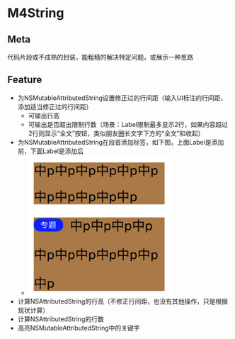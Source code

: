 # M4String
## Meta
代码片段或不成熟的封装，能粗糙的解决特定问题，或展示一种思路

## Feature
- 为NSMutableAttributedString设置修正过的行间距（输入UI标注的行间距，添加适当修正过的行间距）
	- 可输出行高
	- 可输出是否超出限制行数（场景：Label限制最多显示2行，如果内容超过2行则显示“全文”按钮，类似朋友圈长文字下方的“全文”和收起）
- 为NSMutableAttributedString在段首添加标签，如下图，上面Label是添加前，下面Label是添加后
	- ![](_readme_images/m4tag.png)
- 计算NSAttributedString的行高（不修正行间距，也没有其他操作，只是根据现状计算）
- 计算NSAttributedString的行数
- 高亮NSMutableAttributedString中的关键字
